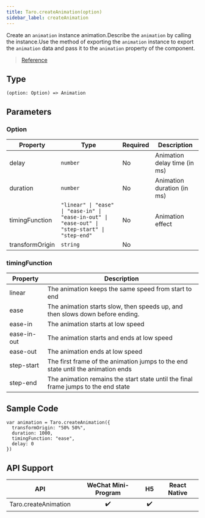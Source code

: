 ```yaml
---
title: Taro.createAnimation(option)
sidebar_label: createAnimation
---
```


Create an `animation` instance animation.Describe the `animation` by calling the instance.Use the method of exporting the `animation` instance to export the `animation` data and pass it to the `animation` property of the component.

> [Reference](https://developers.weixin.qq.com/miniprogram/dev/api/ui/animation/wx.createAnimation.html)

## Type

```tsx
(option: Option) => Animation
```

## Parameters

### Option

<table>
  <thead>
    <tr>
      <th>Property</th>
      <th>Type</th>
      <th style={{ textAlign: "center"}}>Required</th>
      <th>Description</th>
    </tr>
  </thead>
  <tbody>
    <tr>
      <td>delay</td>
      <td><code>number</code></td>
      <td style={{ textAlign: "center"}}>No</td>
      <td>Animation delay time (in ms)</td>
    </tr>
    <tr>
      <td>duration</td>
      <td><code>number</code></td>
      <td style={{ textAlign: "center"}}>No</td>
      <td>Animation duration (in ms)</td>
    </tr>
    <tr>
      <td>timingFunction</td>
      <td><code>&quot;linear&quot; | &quot;ease&quot; | &quot;ease-in&quot; | &quot;ease-in-out&quot; | &quot;ease-out&quot; | &quot;step-start&quot; | &quot;step-end&quot;</code></td>
      <td style={{ textAlign: "center"}}>No</td>
      <td>Animation effect</td>
    </tr>
    <tr>
      <td>transformOrigin</td>
      <td><code>string</code></td>
      <td style={{ textAlign: "center"}}>No</td>
      <td></td>
    </tr>
  </tbody>
</table>

### timingFunction

<table>
  <thead>
    <tr>
      <th>Property</th>
      <th>Description</th>
    </tr>
  </thead>
  <tbody>
    <tr>
      <td>linear</td>
      <td>The animation keeps the same speed from start to end</td>
    </tr>
    <tr>
      <td>ease</td>
      <td>The animation starts slow, then speeds up, and then slows down before ending.</td>
    </tr>
    <tr>
      <td>ease-in</td>
      <td>The animation starts at low speed</td>
    </tr>
    <tr>
      <td>ease-in-out</td>
      <td>The animation starts and ends at low speed</td>
    </tr>
    <tr>
      <td>ease-out</td>
      <td>The animation ends at low speed</td>
    </tr>
    <tr>
      <td>step-start</td>
      <td>The first frame of the animation jumps to the end state until the animation ends</td>
    </tr>
    <tr>
      <td>step-end</td>
      <td>The animation remains the start state until the final frame jumps to the end state</td>
    </tr>
  </tbody>
</table>

## Sample Code

```tsx
var animation = Taro.createAnimation({
  transformOrigin: "50% 50%",
  duration: 1000,
  timingFunction: "ease",
  delay: 0
})
```

## API Support

|         API          | WeChat Mini-Program | H5 | React Native |
|:--------------------:|:-------------------:|:--:|:------------:|
| Taro.createAnimation |         ✔️          | ✔️ |              |
